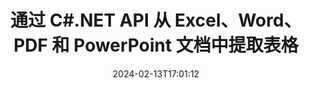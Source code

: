 ---
############################# Static ############################
layout: "auto-gen-parser"
date: 2024-02-13T17:01:12
draft: false
otherformats: ott pdf pps ppsx ppt pptx rtf tex vdx vsdm vsdx vssm vssx vstm vstx vsx

############################# Head ############################
head_title: "通过 C#.NET API 从 PDF、DOCX、PPTX、XLSX、EPUB 等中提取表"
head_description: "GroupDocs.Parser .NET API 使程序员能够从 PDF、DOC、DOCX、PPT、PPTX、EML、MSG、XLS、XLSX、CSV 中提取表格、ODT、RTF 以及 .NET 应用内的许多其他文档类型。"

############################# Header ############################
title: "通过 C#.NET API 从 Excel、Word、PDF 和 PowerPoint 文档中提取表格"
description: "GroupDocs.Parser .NET API 允许程序员从 PDF、DOC、DOCX、PPT、PPTX、EML、MSG、XLS、XLSX、CSV 中提取表、ODT、RTF 和 EPUB 文档或页面。"
bg_image: "https://cms.admin.containerize.com/templates/aspose/App_Themes/V3/images/bg/header1.png"
bg_overlay: false
button:
    enable: true
    icon: "fas fa-arrow-down"
    label: "下载免费试用版"
    link: "https://downloads.groupdocs.com/parser/net"

############################# SubMenu ############################
submenu:
    enable: true

    left:
        img_alt: "GroupDocs.Parser for .NET"
        image: "https://cms.admin.containerize.com/templates/groupdocs/images/product-logos/90x90-noborder/groupdocs-parser-net.png"
        product: "GroupDocs.Parser"
        platform: ".NET"

    middle:
        button:

            # button loop
            - link: "https://apireference.groupdocs.com/parser/net"
              text: "API参考"

            # button loop
            - link: "https://github.com/groupdocs-parser"
              text: "代码示例"

            # button loop
            - link: "https://products.groupdocs.app/parser/family"
              text: "现场演示"

            # button loop
            - link: "https://purchase.groupdocs.com/pricing/parser/net"
              text: "价钱"

    right:
        link_download: "https://downloads.groupdocs.com/parser"
        link_learn: "https://docs.groupdocs.com/parser/net"
        link_buy: "https://purchase.groupdocs.com"

############################# About ############################
about:
    enable: true
    title: "如何通过 .NET API 从 XLT 文件中提取表？"
    content: |
        表是按行和列排列的单元格的集合。表格在存储和组织详细或复杂的数据方面发挥着非常重要的作用，使用户可以轻松阅读和查看数据。表格的使用方式有多种，例如制作列表、比较信息、对齐数据、对信息进行分组、突出显示数据中的趋势或模式等等。 GroupDocs.Parser for .NET 是一个实用的 API，允许软件程序员开发从各种受支持的文档格式中提取表格、文本和图像的解决方案，例如 PDF、电子邮件、电子书、Word (DOC、{ 318})、PowerPoint (PPT、PPTX)、Excel (XLS、XLSX)、电子邮件 (EML、MSG) 格式等等。 .NET API 包含一些用于处理表格的重要功能，例如从文档中提取所有表格、从特定页面提取表格、获取表格单元格数据、获取表格行数和列数、获取行高、打印表格的数据以及更多。
        
        

############################# Steps ############################
steps:
    enable: true
    title_left: "从 .NET 中的 XLT 中提取表"
    content_left: |
        [GroupDocs.Parser for .NET](/zh/parser/net/) 让 C# 开发者只需执行几个简单的步骤即可轻松从 XLT 文件中提取表。
        
        * 实例化初始文档的 [Parser](https://reference.groupdocs.com/net/parser/groupdocs.parser/parser) 对象；
        * 检查文档是否支持表格提取；
        * 实例化 [PageTableAreaOptions](https://reference.groupdocs.com/parser/net/groupdocs.parser.options/pagetableareaoptions/) 和 [TemplateTableLayout](https://reference.groupdocs.com/parser/net/groupdocs.parser .templates/templatetablelayout/) 类来设置表格的布局
        * 调用 [GetTables](https://reference.groupdocs.com/parser/net/groupdocs.parser/parser/methods/gettables) 方法并获取 [PageTableArea](https://reference.groupdocs.com/parser/net/groupdocs.parser.data/pagetablearea) 对象；

    title_right: "了解有关表提取的更多信息"
    content_right: |
        * <a href="https://docs.groupdocs.com/parser/net/extract-tables-from-document/">如何从文档中提取表格</a>
        * <a href="https://docs.groupdocs.com/parser/net/extract-tables-from-document-page/">如何从文档页面中提取表格</a>
 
    code: |
     {{% parser/additional-styles %}}
     {{< parser/code-parser title="如何使用 C# 示例代码从 XLT 文件中提取表">}}

        ```csharp    
        // 使用 GroupDocs.Parser API 从 XLT 文件中提取表
        // 创建 Parser 类的实例
        using (Parser parser = new Parser(filePath)) {
            // 检查文档是否支持表格提取
            if (!parser.Features.Tables) {
                Console.WriteLine("文档不支持表格提取。");
                return;
            }
            // 创建表格布局
            TemplateTableLayout layout = new TemplateTableLayout(
                new double[] { 50, 95, 275, 415, 485, 545 },
                new double[] { 325, 340, 365, 395 });
            // 创建表提取选项
            PageTableAreaOptions options = new PageTableAreaOptions(layout);
            // 从文档中提取表格。
            IEnumerable<PageTableArea> tables = parser.GetTables(options);
            // 迭代表
            foreach (PageTableArea t in tables) {
                // 迭代行
                for (int row = 0; row < t.RowCount; row++) {
                    // 迭代列
                    for (int column = 0; column < t.ColumnCount; column++) {
                        // 获取表格单元格
                        PageTableAreaCell cell = t[row, column];
                        if (cell != null) {
                            // 打印表格单元格文本
                            Console.Write(cell.Text);
                            Console.Write(" | ");
                        }
                    }
                    Console.WriteLine();
                }
                Console.WriteLine();
            }
        }
        ```
     {{< /parser/code-parser >}}

############################# More ############################
more:
    enable: true
    title_left: "系统要求"
    content_left: |
        GroupDocs.Parser for .NET 所有主要平台和操作系统均支持 API。在执行下面的代码之前，请确保您的系统上安装了以下先决条件。
        
        * 操作系统：Microsoft Windows、Linux、MacOS
        * 开发环境：Microsoft Visual Studio, Xamarin, MonoDevelop
        * 构架
        * 从 [Nuget](https://www.nuget.org/packages/groupdocs.parser) 下载最新版本的 GroupDocs.Parser for .NET

    title_right: "为什么使用GroupDocs.Parser for .NET"
    content_right: |
        * 支持从任何支持的文档中提取纯文本    
        * 通过用户定义的模板解析文档    
        * 全面支持结构化文本提取    
        * 通过关键字和正则表达式进行文本搜索    
        * 提取格式化文本、元数据、图像、容器和附件    
        * 提取某些支持的文档格式的目录    
        * 从 PDF 文档解析表单数据    
        * 从文档中提取超链接   

############################# About Formats ############################
about_formats:
    enable: true

############################# More Formats ############################
more_formats:
    enable: true
    title: "从其他文档格式中提取表格"
    content: |
        .NET 针对文件格式和图像的文档解析和表扫描 API。提取一些流行文件格式的数据，如下所述。

############################# Back to top ###############################
back_to_top:
    enable: true
---